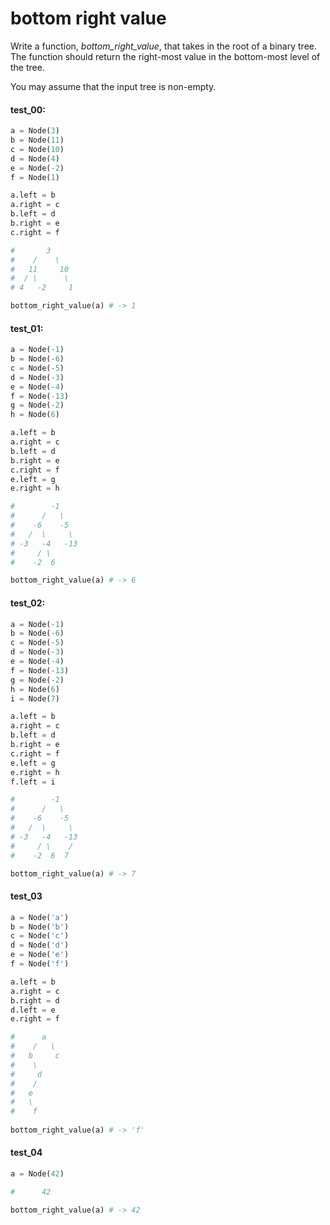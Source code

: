 # bottom right value

Write a function, *bottom\_right\_value*, that takes in the root of a binary tree. The function should
return the right-most value in the bottom-most level of the tree.

You may assume that the input tree is non-empty.

#### test_00:

```python
a = Node(3)
b = Node(11)
c = Node(10)
d = Node(4)
e = Node(-2)
f = Node(1)

a.left = b
a.right = c
b.left = d
b.right = e
c.right = f

#       3
#    /    \
#   11     10
#  / \      \
# 4   -2     1

bottom_right_value(a) # -> 1
```

#### test_01:

```python
a = Node(-1)
b = Node(-6)
c = Node(-5)
d = Node(-3)
e = Node(-4)
f = Node(-13)
g = Node(-2)
h = Node(6)

a.left = b
a.right = c
b.left = d
b.right = e
c.right = f
e.left = g
e.right = h

#        -1
#      /   \
#    -6    -5
#   /  \     \
# -3   -4   -13
#     / \       
#    -2  6

bottom_right_value(a) # -> 6
```

#### test_02:

```python
a = Node(-1)
b = Node(-6)
c = Node(-5)
d = Node(-3)
e = Node(-4)
f = Node(-13)
g = Node(-2)
h = Node(6)
i = Node(7)

a.left = b
a.right = c
b.left = d
b.right = e
c.right = f
e.left = g
e.right = h
f.left = i

#        -1
#      /   \
#    -6    -5
#   /  \     \
# -3   -4   -13
#     / \    /   
#    -2  6  7 

bottom_right_value(a) # -> 7
```

#### test_03

```python
a = Node('a')
b = Node('b')
c = Node('c')
d = Node('d')
e = Node('e')
f = Node('f')

a.left = b
a.right = c
b.right = d
d.left = e
e.right = f

#      a
#    /   \ 
#   b     c
#    \
#     d
#    /
#   e
#   \
#    f
          
bottom_right_value(a) # -> 'f'
```

#### test_04

```python
a = Node(42)

#      42

bottom_right_value(a) # -> 42
```